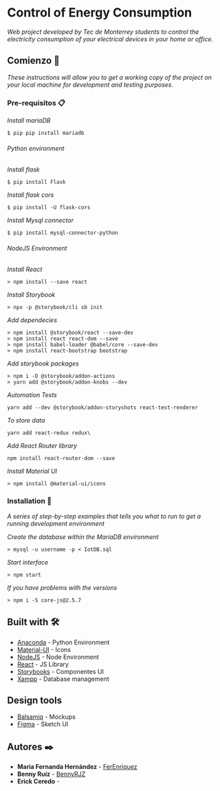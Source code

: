 # Control of Energy Consumption

_Web project developed by Tec de Monterrey students to control the electricity consumption of your electrical devices in your home or office._

## Comienzo 🚀

_These instructions will allow you to get a working copy of the project on your local machine for development and testing purposes._

### Pre-requisitos 📋

_Install mariaDB_
```
$ pip pip install mariadb
```

###### Python environment

_Install flask_
```
$ pip install Flask
```
_Install flask cors_
```
$ pip install -U flask-cors
```
_Install Mysql connector_
```
$ pip install mysql-connector-python
```

###### NodeJS Environment

_Install React_
```
> npm install --save react
```
_Install Storybook_
```
> npx -p @storybook/cli sb init
```
_Add dependecies_
```
> npm install @storybook/react --save-dev
> npm install react react-dom --save
> npm install babel-loader @babel/core --save-dev
> npm install react-bootstrap bootstrap
```
_Add storybook packages_
```
> npm i -D @storybook/addon-actions
> yarn add @storybook/addon-knobs --dev
```
_Automation Tests_
```
yarn add --dev @storybook/addon-storyshots react-test-renderer
```
_To store data_
```
yarn add react-redux redux\
```
_Add React Router library_
```
npm install react-router-dom --save
```
_Install Material UI_
```
> npm install @material-ui/icons
```
### Installation 🔧

_A series of step-by-step examples that tells you what to run to get a running development environment_

_Create the database within the MariaDB environment_

```
> mysql -u username -p < IotDB.sql
```

_Start interface_
```
> npm start
```

_If you have problems with the versions_
```
> npm i -S core-js@2.5.7
```

## Built with 🛠️

* [Anaconda](https://www.anaconda.com/) - Python Environment
* [Material-UI](https://material-ui.com/es/components/icons/) - Icons
* [NodeJS](https://nodejs.org/es/download/) - Node Environment
* [React](https://es.reactjs.org/docs/getting-started.html) - JS Library
* [Storybooks](https://storybook.js.org/docs/guides/guide-react/) - Componentes UI 
* [Xampp](https://www.apachefriends.org/index.html) - Database management

## Design tools

* [Balsamiq](https://balsamiq.cloud/s7tpyzs/pvvjfkp/rFA12) - Mockups
* [Figma](https://www.figma.com/files/team/837081687303525522/ProyectoIntegrador) - Sketch UI

## Autores ✒️

* **Maria Fernanda Hernández** - [FerEnriquez](https://github.com/FerEnriquez)
* **Benny Ruíz** - [BennyRJZ](https://github.com/BennyRJZ)
* **Erick Ceredo** - 

